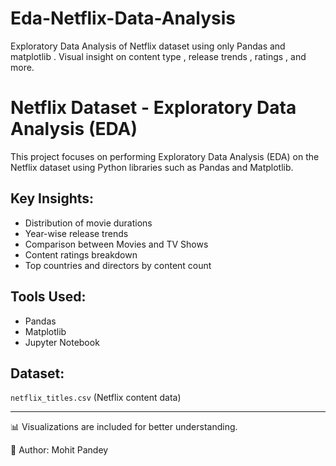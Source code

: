# Eda-Netflix-Data-Analysis
Exploratory Data Analysis of Netflix dataset using only Pandas and matplotlib . Visual insight on content type , release trends , ratings , and more. 
<br>
# Netflix Dataset - Exploratory Data Analysis (EDA)

This project focuses on performing Exploratory Data Analysis (EDA) on the Netflix dataset using Python libraries such as Pandas and Matplotlib.

## Key Insights:
- Distribution of movie durations
- Year-wise release trends
- Comparison between Movies and TV Shows
- Content ratings breakdown
- Top countries and directors by content count

## Tools Used:
- Pandas
- Matplotlib
- Jupyter Notebook

## Dataset:
`netflix_titles.csv` (Netflix content data)

---

📊 Visualizations are included for better understanding.

🔗 Author: Mohit Pandey

